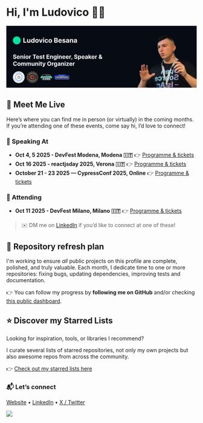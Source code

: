 # Hi, I'm Ludovico 👋🏻

<img src="images/cover-github-2025-cropped.png" alt="Banner image">

## 🤝 Meet Me Live

Here’s where you can find me in person (or virtually) in the coming months. If you’re attending one of these events, come say hi, I’d love to connect!

### 🎤 Speaking At
- **Oct 4, 5 2025 - DevFest Modena, Modena 🇮🇹** 👉 [Programme & tickets](https://devfest.modena.it/)
- **Oct 16 2025 - reactjsday 2025, Verona 🇮🇹**  👉 [Programme & tickets](https://www.reactjsday.it/)
- **October 21 - 23 2025 — CypressConf 2025, Online**  👉 [Programme & tickets](https://cypress.registration.goldcast.io/events/5e06455f-45f2-49c3-98dd-e0ae952e79a0)

### 🧭 Attending
- **Oct 11 2025 - DevFest Milano, Milano 🇮🇹**
 👉 [Programme & tickets](https://devfestmilano.it/)

> ✉️ DM me on [LinkedIn](https://linkedin.com/in/ludovicobesana) if you’d like to connect at one of these!

## 🔄 Repository refresh plan
I'm working to ensure *all* public projects on this profile are complete, polished, and truly valuable.
Each month, I dedicate time to one or more repositories: fixing bugs, updating dependencies, improving tests and documentation.

 👉 You can follow my progress by **following me on GitHub** and/or checking [this public dashboard](https://github.com/users/ludovicobesana/projects/8).

## ⭐ Discover my Starred Lists
Looking for inspiration, tools, or libraries I recommend?

I curate several lists of starred repositories, not only my own projects but also awesome repos from across the community.

👉 [Check out my starred lists here](https://github.com/ludovicobesana?tab=stars)

### 📬 Let’s connect
[Website](https://ludovicobesana.com) • [LinkedIn](https://linkedin.com/in/ludovicobesana) • [X / Twitter](https://x.com/ludovicobesana)

<p align="left">
  <img src="https://github-readme-stats.vercel.app/api?username=ludovicobesana&count_private=true&theme=dark" />
</p>

<!--
# 🎉 Community Day 2025 –  See you in Milan!

<a href="https://www.techcommunityday.it/"><img src="https://i.imgur.com/uWchmvY.png" alt="Community Day 2025 Cover Image"></a>

### 👉 https://www.techcommunityday.it/

---
## 💜 Become Part of Something Great: Join <a href="https://codingbunker.it/">Coding Bunker</a>!
<a href="https://www.meetup.com/coding-bunker/join/"><img src="https://www.codingbunker.it/_next/static/media/team.d110833b.png" alt="Join Coding Bunker"></a>

👩‍💻 Collaborate, Learn, and Grow Together
- 🚀 Connect with like-minded developers and tech enthusiasts.
- 💡 Explore open-source projects and innovative ideas.
- 🎓 Learn from workshops, talks, and hands-on experiences. 

**🌟 Ready to code, create, and collaborate?**

- 👉 [Join us on Meetup!](https://www.meetup.com/coding-bunker/join/)
- 👉 [Check out our open-source projects and contribute on GitHub :octocat:](https://github.com/Coding-Bunker)


<!--
# 📖 Recommended Articles

### [Nearform tech experts attended Codemotion 2024: Read about their experiences](https://www.nearform.com/digital-community/nearform-tech-experts-attended-codemotion-2024-read-about-their-experiences/)

<a href="https://www.nearform.com/digital-community/nearform-tech-experts-attended-codemotion-2024-read-about-their-experiences/"><img src="https://i.imgur.com/RJo47Px.png"></a>

A group of Nearformers gave talks, learned from the event’s other speakers and attended workshops

👉 [Read the full article](https://www.nearform.com/digital-community/nearform-tech-experts-attended-codemotion-2024-read-about-their-experiences/)


### [Streamline Your Mobile Testing with Maestro](https://www.nearform.com/digital-community/streamline-your-mobile-testing-with-maestro/)

<a href="https://www.nearform.com/digital-community/streamline-your-mobile-testing-with-maestro/"><img src="https://i.imgur.com/82FpjnM.png"></a>

Discover how to enhance your mobile testing workflow with Maestro, a powerful tool designed to make your testing process more efficient and effective.

👉 [Read the full article](https://www.nearform.com/digital-community/streamline-your-mobile-testing-with-maestro/)


---

### Reach me on:
<p>
<a href="https://www.linkedin.com/in/ludovicobesana/">
  <img src="https://img.shields.io/badge/linkedin-%230077B5.svg?&style=for-the-badge&logo=linkedin&logoColor=white" />        
</a>
-->
  <!--
```js
if awake:
  code()
elif tired:
  drink_coffe()
```
-->
<!--<img width="251" alt="Schermata_2023-05-22_alle_02 40 56-removebg-preview" src="https://github.com/ludovicobesana/ludovicobesana/assets/35035423/a52c05ec-cfef-4e8c-9ee4-a00d27bf0191">-->
<!--
I'm a 🐞 QA Engineer and 💻 Developer who loves to automate and find bugs. 

I'm a 🐧 Linux lover, but 🍎 macOS is so beautiful that it can't not be used.

I'm currently working on:
-   :octocat: [GitHub](https://github.com/ludovicobesana?tab=repositories): To ensure that you can find useful resources here 


Here are the languages, frameworks, and libraries that I'm most comfortable using:

-   🐍 Python: Is my favourite language
-   📒 JavaScript (+ TypeScript): React, Next
-   🤖 Robot Framework: For all of my testing needs (including making coffee lol)
-   🖼️ Tailwind CSS
-   🐋 Docker: For starting projects 
-->

<!--
Reach me on:
<p>
<a href="https://www.linkedin.com/in/ludovicobesana/">
  <img src="https://img.shields.io/badge/linkedin-%230077B5.svg?&style=for-the-badge&logo=linkedin&logoColor=white" />        
</a>&nbsp;&nbsp;

-->

<!--<a href="https://www.tiktok.com/@ludovicobesana">
  <img src="https://img.shields.io/badge/TikTok-000000?style=for-the-badge&logo=tiktok&logoColor=white" />
</a>&nbsp;&nbsp;
</p> 

Thank you for visiting my profile! 🙏-->
